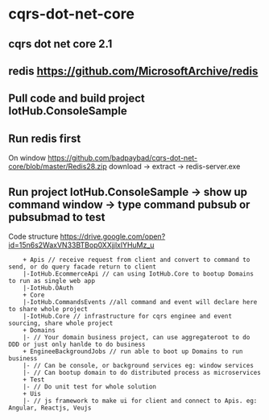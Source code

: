 # cqrs-dot-net-core
## cqrs dot net core 2.1
## redis https://github.com/MicrosoftArchive/redis

## Pull code and build project IotHub.ConsoleSample
## Run redis first 
On window https://github.com/badpaybad/cqrs-dot-net-core/blob/master/Redis28.zip download -> extract -> redis-server.exe
## Run project IotHub.ConsoleSample -> show up command window -> type command pubsub or pubsubmad to test


Code structure
https://drive.google.com/open?id=15n6s2WaxVN33BTBop0XXjjlxlYHuMz_u

        + Apis // receive request from client and convert to command to send, or do query facade return to client
        |-IotHub.EcommerceApi // can using IotHub.Core to bootup Domains to run as single web app
        |-IotHub.OAuth
        + Core
        |-IotHub.CommandsEvents //all command and event will declare here to share whole project
        |-IotHub.Core // infrastructure for cqrs enginee and event sourcing, share whole project
        + Domains
        |- // Your domain business project, can use aggregateroot to do DDD or just only hanlde to do business
        + EngineeBackgroundJobs // run able to boot up Domains to run business
        |- // Can be console, or background services eg: window services
        |- // Can bootup domain to do distributed process as microservices
        + Test
        |- // Do unit test for whole solution
        + Uis
        |- // js framework to make ui for client and connect to Apis. eg: Angular, Reactjs, Veujs
